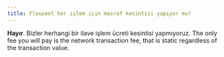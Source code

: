 ```yaml
---
title: Flexpool her işlem için masraf kesintisi yapıyor mu?
---
```


**Hayır**. Bizler herhangi bir ilave işlem ücreti kesintisi yapmıyoruz. The only fee you will pay is the network transaction fee, that is static regardless of the transaction value.
